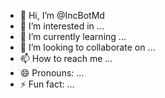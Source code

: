 - 👋 Hi, I’m @IncBotMd
- 👀 I’m interested in ...
- 🌱 I’m currently learning ...
- 💞️ I’m looking to collaborate on ...
- 📫 How to reach me ...
- 😄 Pronouns: ...
- ⚡ Fun fact: ...

<!---
IncBotMd/IncBotMd is a ✨ special ✨ repository because its `README.md` (this file) appears on your GitHub profile.
You can click the Preview link to take a look at your changes.
--->
